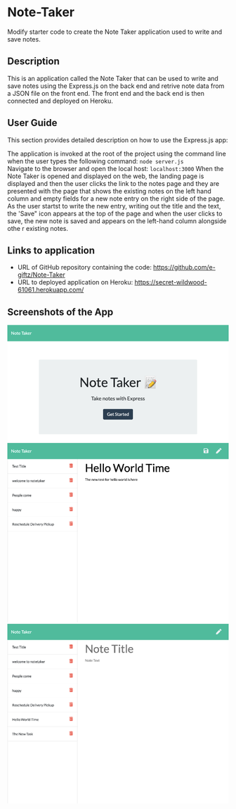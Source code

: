 # Note-Taker
Modify starter code to create the Note Taker application used to write and save notes.

## Description
This is an application called the Note Taker that can be used to write and save notes using the Express.js on the back end and retrive note data from a JSON file on the front end. The front end and the back end is then connected and deployed on Heroku. 

## User Guide
This section provides detailed description on how to use the Express.js app:

The application is invoked at the root of the project using the command line when the user types the following command: ```node server.js```<br />
Navigate to the browser and open the local host: ```localhost:3000``` 
When the Note Taker is opened and displayed on the web, the landing page is displayed and then the user clicks the link to the notes page and they are presented with the page that shows the existing notes on the left hand column and empty fields for a new note entry on the right side of the page.
As the user startst to write the new entry, writing out the title and the text, the 'Save" icon  appears at the top of the page and when the user clicks to save, the new note is saved and appears on the left-hand column alongside othe r existing notes.


## Links to application
* URL of GitHub repository containing the code: https://github.com/e-giftz/Note-Taker
* URL to deployed application on Heroku: https://secret-wildwood-61061.herokuapp.com/

## Screenshots  of the App
![Note taker Landing Page](/demo_app/notetaker-landingpage.png)
![Note taker Main Page](/demo_app/notetaker-notespage.png)
![Note taker Write Display](/demo_app/notetaker-notesdetail.png)
